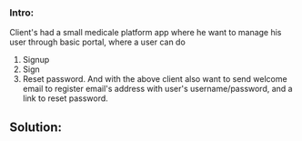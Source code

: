 ### Intro:
Client's had a small medicale platform app where he want to manage his user through basic portal, where a user can do
1. Signup
2. Sign
3. Reset password.
And with the above client also want to send welcome email to register email's address with user's username/password, and a link to reset password.

## Solution:
